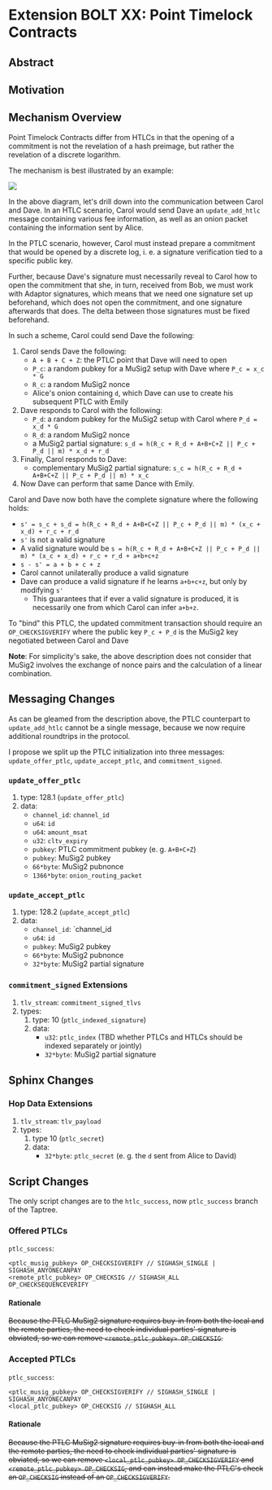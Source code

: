 # Extension BOLT XX: Point Timelock Contracts

## Abstract

## Motivation

## Mechanism Overview

Point Timelock Contracts differ from HTLCs in that the opening of a commitment is not the revelation
of a hash preimage, but rather the revelation of a discrete logarithm.

The mechanism is best illustrated by an example:

![](./figma_stuckable_ptlcs_01.png)

In the above diagram, let's drill down into the communication between Carol and Dave. In an HTLC
scenario, Carol would send Dave an `update_add_htlc` message containing various fee information,
as well as an onion packet containing the information sent by Alice.

In the PTLC scenario, however, Carol must instead prepare a commitment that would be opened by
a discrete log, i. e. a signature verification tied to a specific public key.

Further, because Dave's signature must necessarily reveal to Carol how to open the commitment that
she, in turn, received from Bob, we must work with Adaptor signatures, which means that we need
one signature set up beforehand, which does not open the commitment, and one signature afterwards
that does. The delta between those signatures must be fixed beforehand.

In such a scheme, Carol could send Dave the following:

1. Carol sends Dave the following:
   - `A + B + C + Z`: the PTLC point that Dave will need to open
   - `P_c`: a random pubkey for a MuSig2 setup with Dave where `P_c = x_c * G`
   - `R_c`: a random MuSig2 nonce
   - Alice's onion containing `d`, which Dave can use to create his subsequent PTLC with Emily
2. Dave responds to Carol with the following:
   - `P_d`: a random pubkey for the MuSig2 setup with Carol where `P_d = x_d * G`
   - `R_d`: a random MuSig2 nonce
   - a MuSig2 partial signature: `s_d = h(R_c + R_d + A+B+C+Z || P_c + P_d || m) * x_d + r_d`
3. Finally, Carol responds to Dave:
   - complementary MuSig2 partial signature: `s_c = h(R_c + R_d + A+B+C+Z || P_c + P_d || m) * x_c`
4. Now Dave can perform that same Dance with Emily.

Carol and Dave now both have the complete signature where the following holds:

- `s' = s_c + s_d = h(R_c + R_d + A+B+C+Z || P_c + P_d || m) * (x_c + x_d) + r_c + r_d`
- `s'` is not a valid signature
- A valid signature would be `s = h(R_c + R_d + A+B+C+Z || P_c + P_d || m) * (x_c + x_d) + r_c + r_d + a+b+c+z`
- `s - s' = a + b + c + z`
- Carol cannot unilaterally produce a valid signature
- Dave can produce a valid signature if he learns `a+b+c+z`, but only by modifying `s'`
  - This guarantees that if ever a valid signature is produced, it is necessarily one from which
    Carol can infer `a+b+z`.

To "bind" this PTLC, the updated commitment transaction should require an `OP_CHECKSIGVERIFY` where
the public key `P_c + P_d` is the MuSig2 key negotiated between Carol and Dave

**Note**: For simplicity's sake, the above description does not consider that MuSig2 involves
the exchange of nonce pairs and the calculation of a linear combination.

## Messaging Changes

As can be gleamed from the description above, the PTLC counterpart to `update_add_htlc` cannot
be a single message, because we now require additional roundtrips in the protocol.

I propose we split up the PTLC initialization into three messages: `update_offer_ptlc`,
`update_accept_ptlc`, and `commitment_signed`.

### `update_offer_ptlc`

1. type: 128.1 (`update_offer_ptlc`)
2. data:
   - `channel_id`: `channel_id`
   - `u64`: `id`
   - `u64`: `amount_msat`
   - `u32`: `cltv_expiry`
   - `pubkey`: PTLC commitment pubkey (e. g. `A+B+C+Z`)
   - `pubkey`: MuSig2 pubkey
   - `66*byte`: MuSig2 pubnonce
   - `1366*byte`: `onion_routing_packet`

### `update_accept_ptlc`

1. type: 128.2 (`update_accept_ptlc`)
2. data:
   - `channel_id`: `channel_id
   - `u64`: `id`
   - `pubkey`: MuSig2 pubkey
   - `66*byte`: MuSig2 pubnonce
   - `32*byte`: MuSig2 partial signature

### `commitment_signed` Extensions

1. `tlv_stream`: `commitment_signed_tlvs`
2. types:
   1. type: 10 (`ptlc_indexed_signature`)
   2. data:
      - `u32`: `ptlc_index` (TBD whether PTLCs and HTLCs should be indexed separately or jointly)
      - `32*byte`: MuSig2 partial signature

## Sphinx Changes

### Hop Data Extensions

1. `tlv_stream`: `tlv_payload`
2. types:
   1. type 10 (`ptlc_secret`)
   2. data:
      - `32*byte`: `ptlc_secret` (e. g. the `d` sent from Alice to David)

## Script Changes

The only script changes are to the `htlc_success`, now `ptlc_success` branch of the Taptree.

### Offered PTLCs

`ptlc_success`:

```
<ptlc_musig_pubkey> OP_CHECKSIGVERIFY // SIGHASH_SINGLE | SIGHASH_ANYONECANPAY
<remote_ptlc_pubkey> OP_CHECKSIG // SIGHASH_ALL
OP_CHECKSEQUENCEVERIFY
```

#### Rationale

~~Because the PTLC MuSig2 signature requires buy-in from both the local and the remote parties,
the need to check individual parties' signature is obviated, so we can remove
`<remote_ptlc_pubkey> OP_CHECKSIG`.~~

### Accepted PTLCs

`ptlc_success`:

```
<ptlc_musig_pubkey> OP_CHECKSIGVERIFY // SIGHASH_SINGLE | SIGHASH_ANYONECANPAY
<local_ptlc_pubkey> OP_CHECKSIG // SIGHASH_ALL
```

#### Rationale

~~Because the PTLC MuSig2 signature requires buy-in from both the local and the remote parties,
the need to check individual parties' signature is obviated, so we can remove
`<local_ptlc_pubkey> OP_CHECKSIGVERIFY` and `<remote_ptlc_pubkey> OP_CHECKSIG`, and can instead
make the PTLC's check an `OP_CHECKSIG` instead of an `OP_CHECKSIGVERIFY`.~~